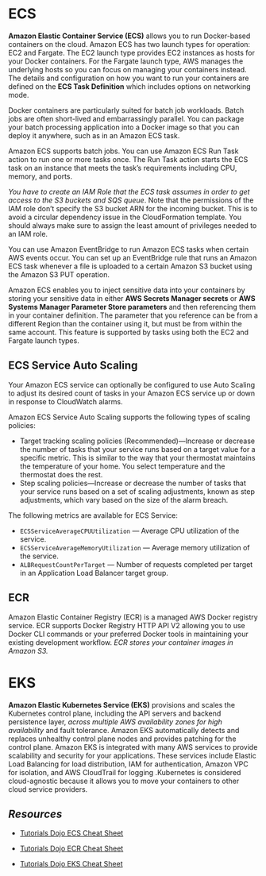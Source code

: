 # ECS
 
**Amazon Elastic Container Service (ECS)** allows you to run Docker-based containers on the cloud. Amazon ECS has two launch types for operation: EC2 and Fargate. The EC2 launch type provides EC2 instances as hosts for your Docker containers. For the Fargate launch type, AWS manages the underlying hosts so you can focus on managing your containers instead. The details and configuration on how you want to run your containers are defined on the **ECS Task Definition** which includes options on networking mode. 

Docker containers are particularly suited for batch job workloads. Batch jobs are often short-lived and embarrassingly parallel. You can package your batch processing application into a Docker image so that you can deploy it anywhere, such as in an Amazon ECS task.

Amazon ECS supports batch jobs. You can use Amazon ECS Run Task action to run one or more tasks once. The Run Task action starts the ECS task on an instance that meets the task’s requirements including CPU, memory, and ports.

*You have to create an IAM Role that the ECS task assumes in order to get access to the S3 buckets and SQS queue*. Note that the permissions of the IAM role don’t specify the S3 bucket ARN for the incoming bucket. This is to avoid a circular dependency issue in the CloudFormation template. You should always make sure to assign the least amount of privileges needed to an IAM role.

You can use Amazon EventBridge to run Amazon ECS tasks when certain AWS events occur. You can set up an EventBridge rule that runs an Amazon ECS task whenever a file is uploaded to a certain Amazon S3 bucket using the Amazon S3 PUT operation.

Amazon ECS enables you to inject sensitive data into your containers by storing your sensitive data in either **AWS Secrets Manager secrets** or **AWS Systems Manager Parameter Store parameters** and then referencing them in your container definition. The parameter that you reference can be from a different Region than the container using it, but must be from within the same account. This feature is supported by tasks using both the EC2 and Fargate launch types.

## ECS Service Auto Scaling

Your Amazon ECS service can optionally be configured to use Auto Scaling to adjust its desired count of tasks in your Amazon ECS service up or down in response to CloudWatch alarms.

Amazon ECS Service Auto Scaling supports the following types of scaling policies:
- Target tracking scaling policies (Recommended)—Increase or decrease the number of tasks that your service runs based on a target value for a specific metric. This is similar to the way that your thermostat maintains the temperature of your home. You select temperature and the thermostat does the rest.
- Step scaling policies—Increase or decrease the number of tasks that your service runs based on a set of scaling adjustments, known as step adjustments, which vary based on the size of the alarm breach.

The following metrics are available for ECS Service:
- `ECSServiceAverageCPUUtilization` — Average CPU utilization of the service.
- `ECSServiceAverageMemoryUtilization` — Average memory utilization of the service.
- `ALBRequestCountPerTarget` — Number of requests completed per target in an Application Load Balancer target group.

## ECR

Amazon Elastic Container Registry (ECR) is a managed AWS Docker registry service. ECR supports Docker Registry HTTP API V2 allowing you to use Docker CLI commands or your preferred Docker tools in maintaining your existing development workflow. *ECR stores your container images in Amazon S3.*

# EKS

**Amazon Elastic Kubernetes Service (EKS)** provisions and scales the Kubernetes control plane, including the API servers and backend persistence layer, *across multiple AWS availability zones for high availability* and fault tolerance. Amazon EKS automatically detects and replaces unhealthy control plane nodes and provides patching for the control plane. Amazon EKS is integrated with many AWS services to provide scalability and security for your applications. These services include Elastic Load Balancing for load distribution, IAM for authentication, Amazon VPC for isolation, and AWS CloudTrail for logging .Kubernetes is considered cloud-agnostic because it allows you to move your containers to other cloud service providers.


## *Resources*

- [Tutorials Dojo ECS Cheat Sheet](https://tutorialsdojo.com/amazon-elastic-container-service-amazon-ecs/)

- [Tutorials Dojo ECR Cheat Sheet](https://tutorialsdojo.com/amazon-elastic-container-registry-amazon-ecr/)

- [Tutorials Dojo EKS Cheat Sheet](https://tutorialsdojo.com/amazon-elastic-kubernetes-service-eks/)